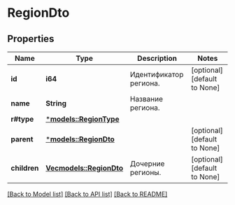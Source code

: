 # RegionDto

## Properties
Name | Type | Description | Notes
------------ | ------------- | ------------- | -------------
**id** | **i64** | Идентификатор региона. | [optional] [default to None]
**name** | **String** | Название региона. | 
**r#type** | [***models::RegionType**](RegionType.md) |  | 
**parent** | [***models::RegionDto**](RegionDTO.md) |  | [optional] [default to None]
**children** | [**Vec<models::RegionDto>**](RegionDTO.md) | Дочерние регионы. | [optional] [default to None]

[[Back to Model list]](../README.md#documentation-for-models) [[Back to API list]](../README.md#documentation-for-api-endpoints) [[Back to README]](../README.md)


